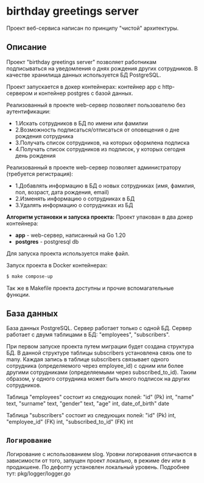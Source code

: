 # birthday greetings server

Проект веб-сервиса написан по принципу "чистой" архитектуры.

## Описание

Проект "birthday greetings server" позволяет работникам подписываться на уведомления о днях рождения других сотрудников.
В качестве хранилища данных используется БД PostgreSQL.

Проект запускается в докер контейнерах: контейнер app с http-сервером и контейнер postgres с базой данных.

Реализованный в проекте web-сервер позволяет пользователю без аутентификации:
- 1.Искать сотрудников в БД по имени или фамилии
- 2.Возможность подписаться/отписаться от оповещения о дне рождения сотрудника
- 3.Получать список сотрудников, на которых оформлена подписка
- 4.Получать список сотрудников из подписок, у которых сегодня день рождения

Реализованный в проекте web-сервер позволяет администратору (требуется регистрация):
- 1.Добавлять информацию в БД о новых сотрудниках (имя, фамилия, пол, возраст, дата рождения, email)
- 2.Изменять информацию о сотрудниках в БД
- 3.Удалять информацию о сотрудниках из БД

__Алгоритм установки и запуска проекта:__
Проект упакован в два докер контейнера:
- **app** - web-сервер, написанный на Go 1.20
- **postgres** - postgresql db

Для запуска проекта используется make файл.

Запуск проекта в Docker контейнерах:
```sh
$ make compose-up
```
Так же в Makefile проекта доступны и прочие вспомагательные функции.

## База данных
База данных PostgreSQL.
Сервер работает только с одной БД.
Сервер работает с двумя таблицами в БД: "employees", "subscribers".

При первом запуске проекта путем миграции будет создана структура БД.
В данной структуре таблицы subscribers установлена связь one to many. Каждая запись в таблице subscribers связывает одного сотрудника (определяемого через employee_id) с одним или более другими сотрудниками (определяемыми через subscribed_to_id). Таким образом, у одного сотрудника может быть много подписок на других сотрудников.

Таблица "employees" состоит из следующих полей:
"id" (Pk) int, "name" text, "surname" text, "gender" text, "age" int, date_of_birth" date

Таблица "subscribers" состоит из следующих полей:
"id" (Pk) int, "employee_id" (FK) int, "subscribed_to_id" (FK) int

## `Логирование`
Логирование с использованием slog. Уровни логирования отличаются в зависимости от того, запущен проект локально, в режиме dev или в продакшене. По дефолту установлен локальный уровень.
Подробнее тут: pkg/logger/logger.go